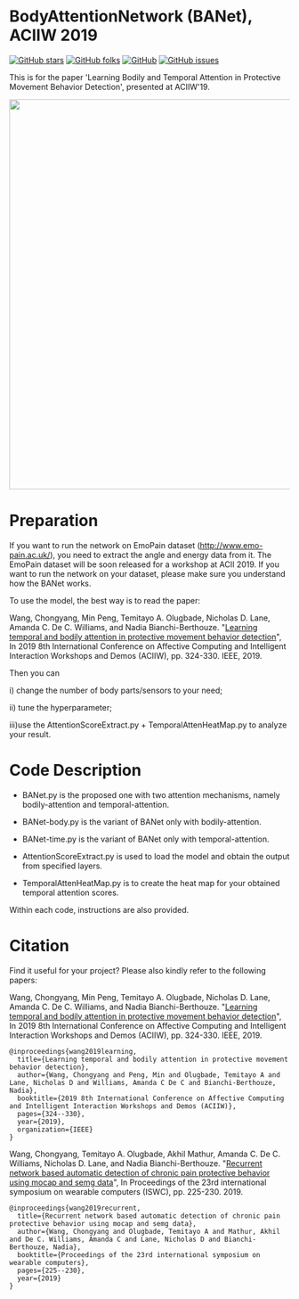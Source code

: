 # BodyAttentionNetwork (BANet), ACIIW 2019
[![GitHub stars](https://img.shields.io/github/stars/Mvrjustid/BodyAttentionNetwork)](https://github.com/Mvrjustid/BodyAttentionNetwork)
[![GitHub folks](https://img.shields.io/github/forks/Mvrjustid/BodyAttentionNetwork)](https://github.com/Mvrjustid/BodyAttentionNetwork)
[![GitHub](https://img.shields.io/github/license/Mvrjustid/BodyAttentionNetwork)](https://github.com/Mvrjustid/BodyAttentionNetwork)
[![GitHub issues](https://img.shields.io/github/issues/Mvrjustid/BodyAttentionNetwork)](https://github.com/Mvrjustid/BodyAttentionNetwork/issues)

This is for the paper 'Learning Bodily and Temporal Attention in Protective Movement Behavior Detection', presented at ACIIW'19.

<p align="center">
<img src="Banet.png" width="700x"/>
</p>

# Preparation
If you want to run the network on EmoPain dataset (http://www.emo-pain.ac.uk/), you need to extract the angle and energy data from it.
The EmoPain dataset will be soon released for a workshop at ACII 2019.
If you want to run the network on your dataset, please make sure you understand how the BANet works.

To use the model, the best way is to read the paper: 

Wang, Chongyang, Min Peng, Temitayo A. Olugbade, Nicholas D. Lane, Amanda C. De C. Williams, and Nadia Bianchi-Berthouze. "[Learning temporal and bodily attention in protective movement behavior detection](https://ieeexplore.ieee.org/abstract/document/8925084/)", In 2019 8th International Conference on Affective Computing and Intelligent Interaction Workshops and Demos (ACIIW), pp. 324-330. IEEE, 2019.

Then you can

i)  change the number of body parts/sensors to your need;

ii) tune the hyperparameter;

iii)use the AttentionScoreExtract.py + TemporalAttenHeatMap.py to analyze your result.

# Code Description
- BANet.py is the proposed one with two attention mechanisms, namely bodily-attention and temporal-attention.

- BANet-body.py is the variant of BANet only with bodily-attention.

- BANet-time.py is the variant of BANet only with temporal-attention.

- AttentionScoreExtract.py is used to load the model and obtain the output from specified layers.

- TemporalAttenHeatMap.py is to create the heat map for your obtained temporal attention scores.

Within each code, instructions are also provided.

# Citation
Find it useful for your project?
Please also kindly refer to the following papers:

Wang, Chongyang, Min Peng, Temitayo A. Olugbade, Nicholas D. Lane, Amanda C. De C. Williams, and Nadia Bianchi-Berthouze. "[Learning temporal and bodily attention in protective movement behavior detection](https://ieeexplore.ieee.org/abstract/document/8925084/)", In 2019 8th International Conference on Affective Computing and Intelligent Interaction Workshops and Demos (ACIIW), pp. 324-330. IEEE, 2019.
```
@inproceedings{wang2019learning,
  title={Learning temporal and bodily attention in protective movement behavior detection},
  author={Wang, Chongyang and Peng, Min and Olugbade, Temitayo A and Lane, Nicholas D and Williams, Amanda C De C and Bianchi-Berthouze, Nadia},
  booktitle={2019 8th International Conference on Affective Computing and Intelligent Interaction Workshops and Demos (ACIIW)},
  pages={324--330},
  year={2019},
  organization={IEEE}
}
```
Wang, Chongyang, Temitayo A. Olugbade, Akhil Mathur, Amanda C. De C. Williams, Nicholas D. Lane, and Nadia Bianchi-Berthouze. "[Recurrent network based automatic detection of chronic pain protective behavior using mocap and semg data](https://dl.acm.org/doi/abs/10.1145/3341163.3347728)", In Proceedings of the 23rd international symposium on wearable computers (ISWC), pp. 225-230. 2019.
```
@inproceedings{wang2019recurrent,
  title={Recurrent network based automatic detection of chronic pain protective behavior using mocap and semg data},
  author={Wang, Chongyang and Olugbade, Temitayo A and Mathur, Akhil and De C. Williams, Amanda C and Lane, Nicholas D and Bianchi-Berthouze, Nadia},
  booktitle={Proceedings of the 23rd international symposium on wearable computers},
  pages={225--230},
  year={2019}
}
```
